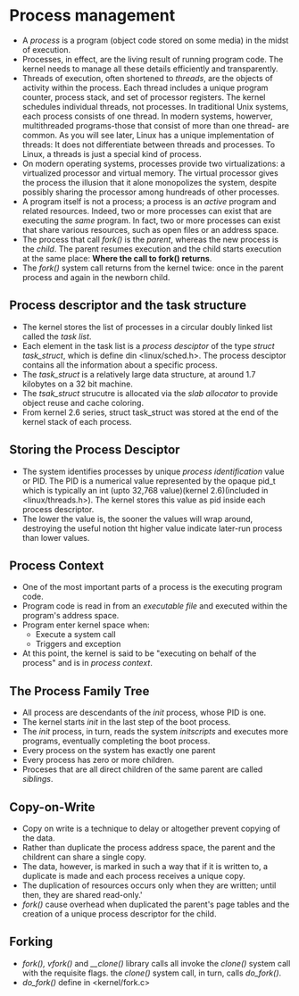# Process management
- A *process* is a program (object code stored on some media) in the midst of execution.
- Processes, in effect, are the living result of running program code. The kernel needs to manage all these details efficiently and transparently.
- Threads of execution, often shortened to *threads*, are the objects of activity within the process. Each thread includes a unique program counter, process stack, and set of processor registers. The kernel schedules individual threads, not processes. In traditional Unix systems, each process consists of one thread. In modern systems, howerver, multithreaded programs-those that consist of more than one thread- are common. As you will see later, Linux has a unique implementation of threads: It does not differentiate between threads and processes. To Linux, a threads is just a special kind of process.
- On modern operating systems, processes provide two virtualizations: a virtualized processor and virtual memory. The virtual processor gives the process the illusion that it alone monopolizes the system, despite possibly sharing the processor among hundreads of other processes.
- A program itself is not a process; a process is an *active* program and related resources. Indeed, two or more processes can exist that are executing the *same* program. In fact, two or more processes can exist that share various resources, such as open files or an address space.
- The process that call *fork()* is the *parent*, whereas the new process is the *child*. The parent resumes execution and the child starts execution at the same place: **Where the call to fork() returns**.
- The *fork()* system call returns from the kernel twice: once in the parent process and again in the newborn child.
## Process descriptor and the task structure
- The kernel stores the list of processes in a circular doubly linked list called the *task list*.
- Each element in the task list is a *process desciptor* of the type *struct task_struct*, which is define din <linux/sched.h>. The process desciptor contains all the information about a specific process.
- The *task_struct* is a relatively large data structure, at around 1.7 kilobytes on a 32 bit machine.
- The *tsak_struct* strucutre is allocated via the *slab allocator* to provide object reuse and cache coloring.
- From kernel 2.6 series, struct task_struct was stored at the end of the kernel stack of each process.
## Storing the Process Desciptor
- The system identifies processes by unique *process identification* value or PID. The PID is a numerical value represented by the opaque pid_t which is typically an int (upto 32,768 value)(kernel 2.6)(included in <linux/threads.h>). The kernel stores this value as pid inside each process descriptor.
- The lower the value is, the sooner the values will wrap around, destroying the useful notion tht higher value indicate later-run process than lower values.
## Process Context
- One of the most important parts of a process is the executing program code.
- Program code is read in from an *executable file* and executed within the program's address space.
- Program enter kernel space when:
    + Execute a system call
    + Triggers and exception
- At this point, the kernel is said to be "executing on behalf of the process" and is in *process context*.
## The Process Family Tree
- All process are descendants of the *init* process, whose PID is one.
- The kernel starts *init* in the last step of the boot process.
- The *init* process, in turn, reads the system *initscripts* and executes more programs, eventually completing the boot process.
- Every process on the system has exactly one parent
- Every process has zero or more children.
- Proceses that are all direct children of the same parent are called *siblings*.
## Copy-on-Write
- Copy on write is a technique to delay or altogether prevent copying of the data.
- Rather than duplicate the process address space, the parent and the childrent can share a single copy.
- The data, however, is marked in such a way that if it is written to, a duplicate is made and each process receives a unique copy.
- The duplication of resources occurs only when they are written; until then, they are shared read-only.'
- *fork()* cause overhead when duplicated the parent's page tables and the creation of a unique process descriptor for the child.
## Forking
- *fork(), vfork()* and *__clone()* library calls all invoke the *clone()* system call with the requisite flags. the *clone()* system call, in turn, calls *do_fork()*.
- *do_fork()* define in <kernel/fork.c>